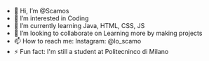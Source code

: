 - 👋 Hi, I’m @Scamos
- 👀 I’m interested in Coding
- 🌱 I’m currently learning Java, HTML, CSS, JS
- 💞️ I’m looking to collaborate on Learning more by making projects
- 📫 How to reach me:
  Instagram: @lo_scamo
- ⚡ Fun fact: I'm still a student at Politecninco di Milano

<!---
Scamos/Scamos is a ✨ special ✨ repository because its `README.md` (this file) appears on your GitHub profile.
You can click the Preview link to take a look at your changes.
--->
